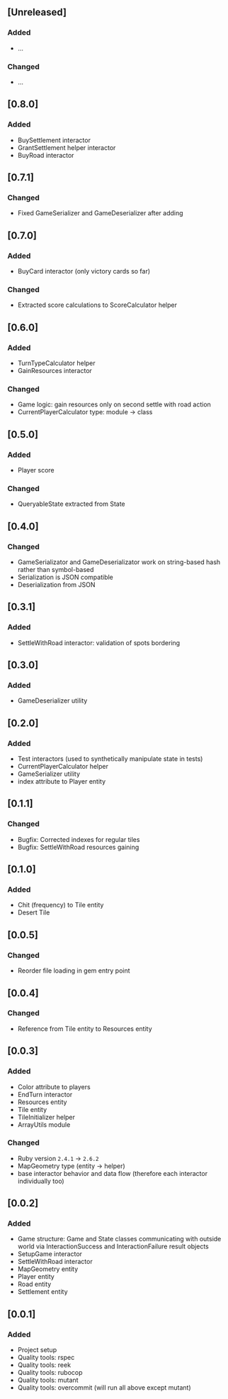 ## [Unreleased]
### Added
- ...

### Changed
- ...

## [0.8.0]
### Added
- BuySettlement interactor
- GrantSettlement helper interactor
- BuyRoad interactor

## [0.7.1]
### Changed
- Fixed GameSerializer and GameDeserializer after adding

## [0.7.0]
### Added
- BuyCard interactor (only victory cards so far)

### Changed
- Extracted score calculations to ScoreCalculator helper

## [0.6.0]
### Added
- TurnTypeCalculator helper
- GainResources interactor

### Changed
- Game logic: gain resources only on second settle with road action
- CurrentPlayerCalculator type: module -> class

## [0.5.0]
### Added
- Player score

### Changed
- QueryableState extracted from State

## [0.4.0]
### Changed
- GameSerializator and GameDeserializator work on string-based hash rather than symbol-based
- Serialization is JSON compatible
- Deserialization from JSON

## [0.3.1]
### Added
- SettleWithRoad interactor: validation of spots bordering

## [0.3.0]
### Added
- GameDeserializer utility

## [0.2.0]
### Added
- Test interactors (used to synthetically manipulate state in tests)
- CurrentPlayerCalculator helper
- GameSerializer utility
- index attribute to Player entity

## [0.1.1]
### Changed
- Bugfix: Corrected indexes for regular tiles
- Bugfix: SettleWithRoad resources gaining

## [0.1.0]
### Added
- Chit (frequency) to Tile entity
- Desert Tile

## [0.0.5]
### Changed
- Reorder file loading in gem entry point

## [0.0.4]
### Changed
- Reference from Tile entity to Resources entity

## [0.0.3]
### Added
- Color attribute to players
- EndTurn interactor
- Resources entity
- Tile entity
- TileInitializer helper
- ArrayUtils module

### Changed
- Ruby version `2.4.1` -> `2.6.2`
- MapGeometry type (entity -> helper)
- base interactor behavior and data flow (therefore each interactor individually too)

## [0.0.2]
### Added
- Game structure: Game and State classes communicating with outside world via InteractionSuccess and InteractionFailure result objects
- SetupGame interactor
- SettleWithRoad interactor
- MapGeometry entity
- Player entity
- Road entity
- Settlement entity

## [0.0.1]
### Added
- Project setup
- Quality tools: rspec
- Quality tools: reek
- Quality tools: rubocop
- Quality tools: mutant
- Quality tools: overcommit (will run all above except mutant)
